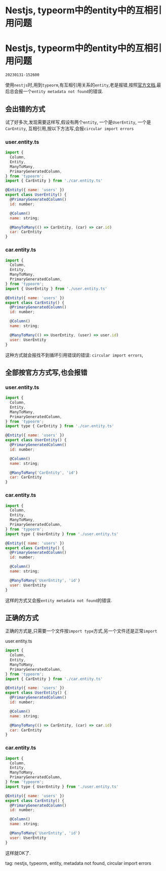 # Nestjs, typeorm中的entity中的互相引用问题


# Nestjs, typeorm中的entity中的互相引用问题

`20230131-152600`

使用`nestjs`时,用到`typeorm`,有互相引用关系的`entity`,老是报错,按照[官方文档](https://typeorm.io/relations-faq#avoid-circular-import-errors),最后总会报一个`entity metadata not found`的错误.

## 会出错的方式

试了好多次,发现需要这样写,假设有两个`entity`, 一个是`UserEntity`, 一个是`CarEntity`, 互相引用,按以下方法写,会报`circular import errors`

### user.entity.ts

```javascript
import {
  Column,
  Entity,
  ManyToMany,
  PrimaryGeneratedColumn,
} from 'typeorm';
import { CarEntity } from './car.entity.ts'

@Entity({ name: 'users' })
export class UserEntity() {
  @PrimaryGeneratedColumn()
  id: number;

  @Column()
  name: string;

  @ManyToMany(() => CarEntity, (car) => car.id)
  car: CarEntity
}
```

### car.entity.ts

```javascript
import {
  Column,
  Entity,
  ManyToMany,
  PrimaryGeneratedColumn,
} from 'typeorm';
import { UserEntity } from './user.entity.ts'

@Entity({ name: 'users' })
export class CarEntity() {
  @PrimaryGeneratedColumn()
  id: number;

  @Column()
  name: string;

  @ManyToMany(() => UserEntity, (user) => user.id)
  user: UserEntity
}
```

这种方式就会报找不到循环引用错误的错误: `circular import errors`,

## 全部按官方方式写,也会报错

### user.entity.ts

```javascript
import {
  Column,
  Entity,
  ManyToMany,
  PrimaryGeneratedColumn,
} from 'typeorm';
import type { CarEntity } from './car.entity.ts'

@Entity({ name: 'users' })
export class UserEntity() {
  @PrimaryGeneratedColumn()
  id: number;

  @Column()
  name: string;

  @ManyToMany('CarEntity', 'id')
  car: CarEntity
}
```

### car.entity.ts

```javascript
import {
  Column,
  Entity,
  ManyToMany,
  PrimaryGeneratedColumn,
} from 'typeorm';
import type { UserEntity } from './user.entity.ts'

@Entity({ name: 'users' })
export class CarEntity() {
  @PrimaryGeneratedColumn()
  id: number;

  @Column()
  name: string;

  @ManyToMany('UserEntity', 'id')
  user: UserEntity
}
```

这样的方式又会报`entity metadata not found`的错误.

## 正确的方式

正确的方式是,只需要一个文件按`import type`方式,另一个文件还是正常`import`

user.entity.ts

```javascript
import {
  Column,
  Entity,
  ManyToMany,
  PrimaryGeneratedColumn,
} from 'typeorm';
import { CarEntity } from './car.entity.ts'

@Entity({ name: 'users' })
export class UserEntity() {
  @PrimaryGeneratedColumn()
  id: number;

  @Column()
  name: string;

  @ManyToMany(() => CarEntity, (car) => car.id)
  car: CarEntity
}
```

### car.entity.ts

```javascript
import {
  Column,
  Entity,
  ManyToMany,
  PrimaryGeneratedColumn,
} from 'typeorm';
import type { UserEntity } from './user.entity.ts'

@Entity({ name: 'users' })
export class CarEntity() {
  @PrimaryGeneratedColumn()
  id: number;

  @Column()
  name: string;

  @ManyToMany('UserEntity', 'id')
  user: UserEntity
}
```

这样就OK了.

tag: nestjs, typeorm, entity, metadata not found, circular import errors

